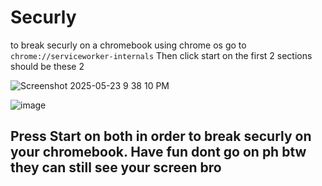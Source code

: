# Securly
to break securly on a chromebook using chrome os go to 
`chrome://serviceworker-internals`
Then click start on the first 2 sections should be these 2

![Screenshot 2025-05-23 9 38 10 PM](https://github.com/user-attachments/assets/7c05222f-702a-47d1-a671-0581bc63c3b0)


![image](https://github.com/user-attachments/assets/baa1fdc4-92bb-4140-bede-3966e3057a90)

## Press Start on both in order to break securly on your chromebook. Have fun dont go on ph btw they can still see your screen bro
